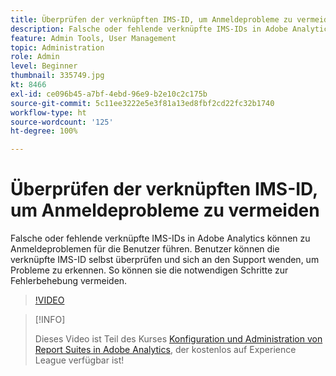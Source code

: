 ```yaml
---
title: Überprüfen der verknüpften IMS-ID, um Anmeldeprobleme zu vermeiden
description: Falsche oder fehlende verknüpfte IMS-IDs in Adobe Analytics können zu Anmeldeproblemen für die Benutzer führen. Benutzer können die verknüpfte IMS-ID selbst überprüfen und sich an den Support wenden, um Probleme zu erkennen. So können sie die notwendigen Schritte zur Fehlerbehebung vermeiden.
feature: Admin Tools, User Management
topic: Administration
role: Admin
level: Beginner
thumbnail: 335749.jpg
kt: 8466
exl-id: ce096b45-a7bf-4ebd-96e9-b2e10c2c175b
source-git-commit: 5c11ee3222e5e3f81a13ed8fbf2cd22fc32b1740
workflow-type: ht
source-wordcount: '125'
ht-degree: 100%

---
```


# Überprüfen der verknüpften IMS-ID, um Anmeldeprobleme zu vermeiden

Falsche oder fehlende verknüpfte IMS-IDs in Adobe Analytics können zu Anmeldeproblemen für die Benutzer führen. Benutzer können die verknüpfte IMS-ID selbst überprüfen und sich an den Support wenden, um Probleme zu erkennen. So können sie die notwendigen Schritte zur Fehlerbehebung vermeiden.

>[!VIDEO](https://video.tv.adobe.com/v/335749/?quality=12&learn=on)

>[!INFO]
>
> Dieses Video ist Teil des Kurses [Konfiguration und Administration von Report Suites in Adobe Analytics](https://experienceleague.adobe.com/?recommended=Analytics-A-1-2021.1.administration&amp;lang=de), der kostenlos auf Experience League verfügbar ist!